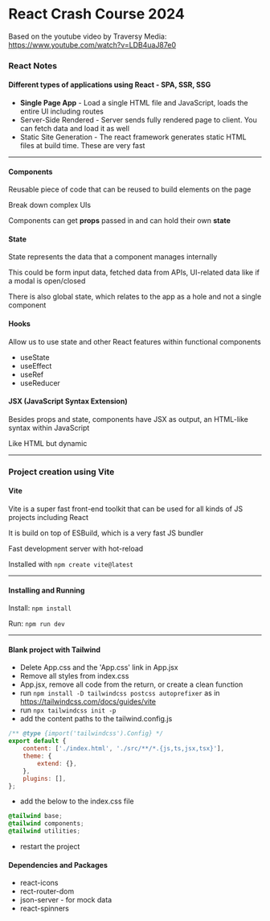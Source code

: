 # React Crash Course 2024

Based on the youtube video by Traversy Media: https://www.youtube.com/watch?v=LDB4uaJ87e0

### React Notes

#### Different types of applications using React - SPA, SSR, SSG

-   **Single Page App** - Load a single HTML file and JavaScript, loads the entire UI including routes
-   Server-Side Rendered - Server sends fully rendered page to client. You can fetch data and load it as well
-   Static Site Generation - The react framework generates static HTML files at build time. These are very fast

---

#### Components

Reusable piece of code that can be reused to build elements on the page

Break down complex UIs

Components can get **props** passed in and can hold their own **state**

#### State

State represents the data that a component manages internally

This could be form input data, fetched data from APIs, UI-related data like if a modal is open/closed

There is also global state, which relates to the app as a hole and not a single component

#### Hooks

Allow us to use state and other React features within functional components

-   useState
-   useEffect
-   useRef
-   useReducer

#### JSX (JavaScript Syntax Extension)

Besides props and state, components have JSX as output, an HTML-like syntax within JavaScript

Like HTML but dynamic

---

### Project creation using Vite

#### Vite

Vite is a super fast front-end toolkit that can be used for all kinds of JS projects including React

It is build on top of ESBuild, which is a very fast JS bundler

Fast development server with hot-reload

Installed with `npm create vite@latest`

---

#### Installing and Running

Install: `npm install`

Run: `npm run dev`

---

#### Blank project with Tailwind

-   Delete App.css and the 'App.css' link in App.jsx
-   Remove all styles from index.css
-   App.jsx, remove all code from the return, or create a clean function
-   run `npm install -D tailwindcss postcss autoprefixer` as in https://tailwindcss.com/docs/guides/vite
-   run `npx tailwindcss init -p`
-   add the content paths to the tailwind.config.js

```javascript
/** @type {import('tailwindcss').Config} */
export default {
    content: ['./index.html', './src/**/*.{js,ts,jsx,tsx}'],
    theme: {
        extend: {},
    },
    plugins: [],
};
```

-   add the below to the index.css file

```css
@tailwind base;
@tailwind components;
@tailwind utilities;
```

-   restart the project

#### Dependencies and Packages

-   react-icons
-   rect-router-dom
-   json-server - for mock data
-   react-spinners
